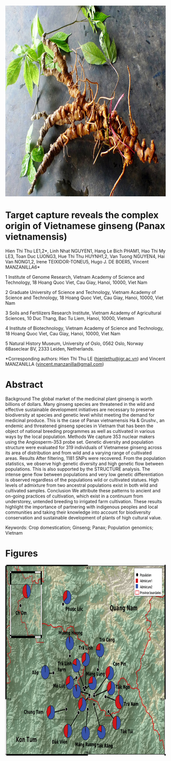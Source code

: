 
<p align="center">

<img width="920" height="600" src="https://github.com/vincentmanz/Ginseng/blob/main/image/S%C3%A2m%20Ng%E1%BB%8Dc%20Linh.jpg?raw=true">

</p>

# Target capture reveals the complex origin of Vietnamese ginseng (Panax vietnamensis)

Hien Thi Thu LE1,2\*, Linh Nhat NGUYEN1, Hang Le Bich PHAM1, Hao Thi My
LE3, Toan Duc LUONG3, Hue Thi Thu HUYNH1,2, Van Tuong NGUYEN4, Hai Van
NONG1,2, Irene TEIXIDOR-TONEU5, Hugo J. DE BOER5, Vincent MANZANILLA6\*

1 Institute of Genome Research, Vietnam Academy of Science and
Technology, 18 Hoang Quoc Viet, Cau Giay, Hanoi, 10000, Viet Nam

2 Graduate University of Science and Technology, Vietnam Academy of
Science and Technology, 18 Hoang Quoc Viet, Cau Giay, Hanoi, 10000, Viet
Nam

3 Soils and Fertilizers Research Institute, Vietnam Academy of
Agricultural Sciences, 10 Duc Thang, Bac Tu Liem, Hanoi, 10000, Vietnam

4 Institute of Biotechnology, Vietnam Academy of Science and Technology,
18 Hoang Quoc Viet, Cau Giay, Hanoi, 10000, Viet Nam

5 Natural History Museum, University of Oslo, 0562 Oslo, Norway
6Baseclear BV, 2333 Leiden, Netherlands.

\*Corresponding authors: Hien Thi Thu LE (<hienlethu@igr.ac.vn>) and
Vincent MANZANILLA (<vincent.manzanilla@gmail.com>)

# Abstract

Background The global market of the medicinal plant ginseng is worth
billions of dollars. Many ginseng species are threatened in the wild and
effective sustainable development initiatives are necessary to preserve
biodiversity at species and genetic level whilst meeting the demand for
medicinal produce. This is the case of Panax vietnamensis Ha & Grushv.,
an endemic and threatened ginseng species in Vietnam that has been the
object of national breeding programmes as well as cultivated in various
ways by the local population. Methods We capture 353 nuclear makers
using the Angiosperm-353 probe set. Genetic diversity and population
structure were evaluated for 319 individuals of Vietnamese ginseng
across its area of distribution and from wild and a varying range of
cultivated areas. Results After filtering, 1181 SNPs were recovered.
From the population statistics, we observe high genetic diversity and
high genetic flow between populations. This is also supported by the
STRUCTURE analysis. The intense gene flow between populations and very
low genetic differentiation is observed regardless of the populations
wild or cultivated statues. High levels of admixture from two ancestral
populations exist in both wild and cultivated samples. Conclusion We
attribute these patterns to ancient and on-going practices of
cultivation, which exist in a continuum from understorey, untended
breeding to irrigated farm cultivation. These results highlight the
importance of partnering with indigenous peoples and local communities
and taking their knowledge into account for biodiversity conservation
and sustainable development of plants of high cultural value.

Keywords: Crop domestication; Ginseng; Panax; Population genomics;
Vietnam

# Figures

<p align="center">

<img width="920" height="600" src="https://github.com/vincentmanz/Ginseng/blob/main/Figures/Figure%204%20Admixture%20average%20on%20map.png?raw=true">

</p>
